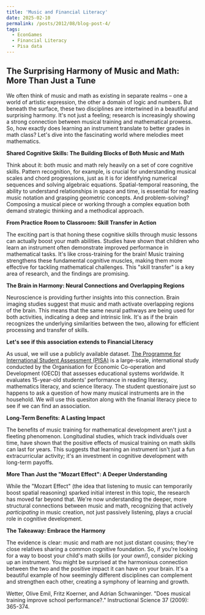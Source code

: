 ```yaml
---
title: 'Music and Financial Literacy'
date: 2025-02-10
permalink: /posts/2012/08/blog-post-4/
tags:
  - EconGames
  - Financial Literacy
  - Pisa data
---
```


## The Surprising Harmony of Music and Math: More Than Just a Tune

We often think of music and math as existing in separate realms – one a world of artistic expression, the other a domain of logic and numbers. But beneath the surface, these two disciplines are intertwined in a beautiful and surprising harmony.  It's not just a feeling; research is increasingly showing a strong connection between musical training and mathematical prowess. So, how exactly does learning an instrument translate to better grades in math class? Let's dive into the fascinating world where melodies meet mathematics.

**Shared Cognitive Skills: The Building Blocks of Both Music and Math**

Think about it: both music and math rely heavily on a set of core cognitive skills.  Pattern recognition, for example, is crucial for understanding musical scales and chord progressions, just as it is for identifying numerical sequences and solving algebraic equations.  Spatial-temporal reasoning, the ability to understand relationships in space and time, is essential for reading music notation and grasping geometric concepts.  And problem-solving?  Composing a musical piece or working through a complex equation both demand strategic thinking and a methodical approach.

**From Practice Room to Classroom: Skill Transfer in Action**

The exciting part is that honing these cognitive skills through music lessons can actually boost your math abilities.  Studies have shown that children who learn an instrument often demonstrate improved performance in mathematical tasks.  It's like cross-training for the brain!  Music training strengthens these fundamental cognitive muscles, making them more effective for tackling mathematical challenges.  This "skill transfer" is a key area of research, and the findings are promising.

**The Brain in Harmony: Neural Connections and Overlapping Regions**

Neuroscience is providing further insights into this connection.  Brain imaging studies suggest that music and math activate overlapping regions of the brain. This means that the same neural pathways are being used for both activities, indicating a deep and intrinsic link.  It's as if the brain recognizes the underlying similarities between the two, allowing for efficient processing and transfer of skills.

**Let's see if this association extends to Financial Literacy**

As usual, we will use a publicly available dataset. [The Programme for International Student Assessment (PISA)](https://www.oecd.org/en/data/datasets/pisa-2022-database.html) is a large-scale, international study conducted by the Organisation for Economic Co-operation and Development (OECD) that assesses educational systems worldwide. It evaluates 15-year-old students' performance in reading literacy, mathematics literacy, and science literacy.
The student questionaire just so happens to ask a question of how many musical instruments are in the household. We will use this quesiton along with the finanial literacy piece to see if we can find an association.

**Long-Term Benefits: A Lasting Impact**

The benefits of music training for mathematical development aren't just a fleeting phenomenon.  Longitudinal studies, which track individuals over time, have shown that the positive effects of musical training on math skills can last for years.  This suggests that learning an instrument isn't just a fun extracurricular activity; it's an investment in cognitive development with long-term payoffs.

**More Than Just the "Mozart Effect": A Deeper Understanding**

While the "Mozart Effect" (the idea that listening to music can temporarily boost spatial reasoning) sparked initial interest in this topic, the research has moved far beyond that.  We're now understanding the deeper, more structural connections between music and math, recognizing that actively *participating* in music creation, not just passively listening, plays a crucial role in cognitive development.

**The Takeaway: Embrace the Harmony**

The evidence is clear: music and math are not just distant cousins; they're close relatives sharing a common cognitive foundation.  So, if you're looking for a way to boost your child's math skills (or your own!), consider picking up an instrument.  You might be surprised at the harmonious connection between the two and the positive impact it can have on your brain.  It's a beautiful example of how seemingly different disciplines can complement and strengthen each other, creating a symphony of learning and growth.


Wetter, Olive Emil, Fritz Koerner, and Adrian Schwaninger. "Does musical training improve school performance?." Instructional Science 37 (2009): 365-374.
